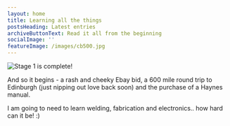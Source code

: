 ```yaml
---
layout: home
title: Learning all the things
postsHeading: Latest entries
archiveButtonText: Read it all from the beginning
socialImage: ''
featureImage: /images/cb500.jpg
---
```


![Stage 1 is complete!](/images/bedford.jpg 'Stage 1 is complete!')

And so it begins - a rash and cheeky Ebay bid, a 600 mile round trip to Edinburgh (just nipping out love back soon) and the purchase of a Haynes manual.

I am going to need to learn welding, fabrication and electronics.. how hard can it be! :)
